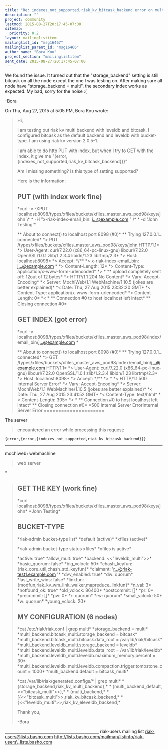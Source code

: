 ```yaml
---
title: "Re: indexes_not_supported,riak_kv_bitcask_backend error on multi	backend with leveldb"
description: ""
project: community
lastmod: 2015-08-27T20:17:45-07:00
sitemap:
  priority: 0.2
layout: mailinglistitem
mailinglist_id: "msg16467"
mailinglist_parent_id: "msg16466"
author_name: "Bora Kou"
project_section: "mailinglistitem"
sent_date: 2015-08-27T20:17:45-07:00
---
```



We found the issue. It turned out that the "storage\_backend" setting is
still bitcask on all the node except the one I was testing on. After
making sure all node have "storage\_backend = multi", the secondary index
works as expected. My bad, sorry for the noise :(

-Bora

On Thu, Aug 27, 2015 at 5:05 PM, Bora Kou  wrote:

> Hi,
>
> I am testing out riak kv multi backend with leveldb and bitcask. I
> configured bitcask as the default backend and leveldb with bucket-type. I
> am using riak kv version 2.0.5-1.
>
> I am able to do http PUT with index, but when I try to GET with the index,
> it give me "{error,{indexes\_not\_supported,riak\_kv\_bitcask\_backend}}}"
>
> Am I missing something? Is this type of setting supported?
>
> Here is the information:
>
> ## PUT (with index work fine)
> \*curl -v -XPUT
> localhost:8098/types/xfiles/buckets/xfiles\_master\_aws\_pod98/keys/john \\*
> \* -H "x-riak-index-email\_bin: j...@example.com " \\*
> \* -d 'John Testing'\*
>
> \*\* About to connect() to localhost port 8098 (#0)\*
> \*\* Trying 127.0.0.1... connected\*
> \*> PUT /types/xfiles/buckets/xfiles\_master\_aws\_pod98/keys/john HTTP/1.1\*
> \*> User-Agent: curl/7.22.0 (x86\_64-pc-linux-gnu) libcurl/7.22.0
> OpenSSL/1.0.1 zlib/1.2.3.4  libidn/1.23 librtmp/2.3\*
> \*> Host: localhost:8098\*
> \*> Accept: \*/\*\*
> \*> x-riak-index-email\_bin: j...@example.com \*
> \*> Content-Length: 12\*
> \*> Content-Type: application/x-www-form-urlencoded\*
> \*> \*
> \*\* upload completely sent off: 12out of 12 bytes\*
> \*< HTTP/1.1 204 No Content\*
> \*< Vary: Accept-Encoding\*
> \*< Server: MochiWeb/1.1 WebMachine/1.10.5 (jokes are better explained)\*
> \*< Date: Thu, 27 Aug 2015 23:32:20 GMT\*
> \*< Content-Type: application/x-www-form-urlencoded\*
> \*< Content-Length: 0\*
> \*< \*
> \*\* Connection #0 to host localhost left intact\*
> \*\* Closing connection #0\*
>
> ## GET INDEX (got error)
> \*curl -v
> localhost:8098/types/xfiles/buckets/xfiles\_master\_aws\_pod98/index/email\_bin/j...@example.com
> \*
>
> \*\* About to connect() to localhost port 8098 (#0)\*
> \*\* Trying 127.0.0.1... connected\*
> \*> GET
> /types/xfiles/buckets/xfiles\_master\_aws\_pod98/index/email\_bin/j...@example.com
>  HTTP/1.1\*
> \*> User-Agent: curl/7.22.0 (x86\_64-pc-linux-gnu) libcurl/7.22.0
> OpenSSL/1.0.1 zlib/1.2.3.4  libidn/1.23 librtmp/2.3\*
> \*> Host: localhost:8098\*
> \*> Accept: \*/\*\*
> \*> \*
> \*< HTTP/1.1 500 Internal Server Error\*
> \*< Vary: Accept-Encoding\*
> \*< Server: MochiWeb/1.1 WebMachine/1.10.5 (jokes are better explained)\*
> \*< Date: Thu, 27 Aug 2015 23:41:52 GMT\*
> \*< Content-Type: text/html\*
> \*< Content-Length: 305\*
> \*< \*
> \*\* Connection #0 to host localhost left intact\*
> \*\* Closing connection #0\*
> \*500 Internal Server
> ErrorInternal Server Error
=====================

The server
> encountered an error while processing this
> request:  

```
{error,{error,{indexes_not_supported,riak_kv_bitcask_backend}}}
```


---

mochiweb+webmachine
> web server

\*
>
> ## GET THE KEY (work fine)
> \*curl
> localhost:8098/types/xfiles/buckets/xfiles\_master\_aws\_pod98/keys/john\*
> \*John Testing\*
>
>
> ## BUCKET-TYPE
> \*riak-admin bucket-type list\*
> \*default (active)\*
> \*xfiles (active)\*
>
> \*riak-admin bucket-type status xfiles\*
> \*xfiles is active\*
>
> \*active: true\*
> \*allow\_mult: true\*
> \*backend: <<"leveldb\_multi">>\*
> \*basic\_quorum: false\*
> \*big\_vclock: 50\*
> \*chash\_keyfun: {riak\_core\_util,chash\_std\_keyfun}\*
> \*claimant: 'r...@riak-test1.example.com '\*
> \*dvv\_enabled: true\*
> \*dw: quorum\*
> \*last\_write\_wins: false\*
> \*linkfun: {modfun,riak\_kv\_wm\_link\_walker,mapreduce\_linkfun}\*
> \*n\_val: 3\*
> \*notfound\_ok: true\*
> \*old\_vclock: 86400\*
> \*postcommit: []\*
> \*pr: 0\*
> \*precommit: []\*
> \*pw: 0\*
> \*r: quorum\*
> \*rw: quorum\*
> \*small\_vclock: 50\*
> \*w: quorum\*
> \*young\_vclock: 20\*
>
>
> ## MY CONFIGURATION (6 nodes)
> \*cat /etc/riak/riak.conf | grep multi\*
> \*storage\_backend = multi\*
> \*multi\_backend.bitcask\_multi.storage\_backend = bitcask\*
> \*multi\_backend.bitcask\_multi.bitcask.data\_root = /var/lib/riak/bitcask\*
> \*multi\_backend.leveldb\_multi.storage\_backend = leveldb\*
> \*multi\_backend.leveldb\_multi.leveldb.data\_root = /var/lib/riak/leveldb\*
> \*multi\_backend.leveldb\_multi.leveldb.maximum\_memory.percent = 30\*
> \*multi\_backend.leveldb\_multi.leveldb.compaction.trigger.tombstone\_count =
> 1000\*
> \*multi\_backend.default = bitcask\_multi\*
>
> \*cat /var/lib/riak/generated.configs/\* | grep multi\*
> \* {storage\_backend,riak\_kv\_multi\_backend},\*
> \* {multi\_backend\_default,<<"bitcask\_multi">>},\*
> \* {multi\_backend,\*
> \* [{<<"bitcask\_multi">>,riak\_kv\_bitcask\_backend,\*
> \* {<<"leveldb\_multi">>,riak\_kv\_eleveldb\_backend,\*
>
>
>
>
> Thank you,
>
>
> -Bora
>
>
>
\_\_\_\_\_\_\_\_\_\_\_\_\_\_\_\_\_\_\_\_\_\_\_\_\_\_\_\_\_\_\_\_\_\_\_\_\_\_\_\_\_\_\_\_\_\_\_
riak-users mailing list
riak-users@lists.basho.com
http://lists.basho.com/mailman/listinfo/riak-users\_lists.basho.com

